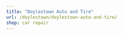 ```yaml
---
title: "Doylestown Auto and Tire"
url: /doylestown/doylestown-auto-and-tire/
shop: car repair
---
```

